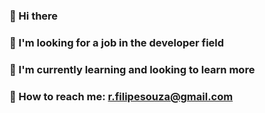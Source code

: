 ###  👋 Hi there 
###  👀 I'm looking for a job in the developer field 
###  👾 I'm currently learning and looking to learn more
###  📨 How to reach me: r.filipesouza@gmail.com
<!--
**FilipeRibeiro12/FilipeRibeiro12** is a ✨ _special_ ✨ repository because its `README.md` (this file) appears on your GitHub profile.

Here are some ideas to get you started:

- 🔭 I’m currently working on ...
- 🌱 I’m currently learning ...
- 👯 I’m looking to collaborate on ...
- 🤔 I’m looking for help with ...
- 💬 Ask me about ...
- 📫 How to reach me: ...
- 😄 Pronouns: ...
- ⚡ Fun fact: ...
-->
